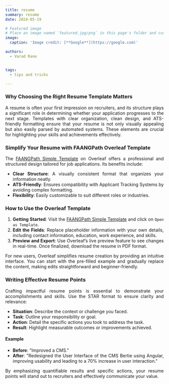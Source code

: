 ```yaml
---
title: resume
summary: resume
date: 2024-05-19

# Featured image
# Place an image named `featured.jpg/png` in this page's folder and customize its options here.
image:
  caption: 'Image credit: [**Google**](https://google.com)'

authors:
  - Varad Rane


tags:
  - tips and tricks

---
```

<div style="text-align: justify;">


### Why Choosing the Right Resume Template Matters

A resume is often your first impression on recruiters, and its structure plays a significant role in determining whether your application progresses to the next stage. Templates with clear organization, clean design, and ATS-friendly formatting ensure that your resume is not only visually appealing but also easily parsed by automated systems. These elements are crucial for highlighting your skills and achievements effectively.

### Simplify Your Resume with FAANGPath Overleaf Template

The [FAANGPath Simple Template](https://www.overleaf.com/latex/templates/faangpath-simple-template/npsfpdqnxmbc) on Overleaf offers a professional and structured design tailored for job applications. Its benefits include:

- **Clear Structure**: A visually consistent format that organizes your information neatly.
- **ATS-Friendly**: Ensures compatibility with Applicant Tracking Systems by avoiding complex formatting.
- **Flexibility**: Easily customizable to suit different roles or industries.

### How to Use the Overleaf Template

1. **Getting Started**: Visit the [FAANGPath Simple Template](https://www.overleaf.com/latex/templates/faangpath-simple-template/npsfpdqnxmbc) and click on `Open as Template`.
2. **Edit the Fields**: Replace placeholder information with your own details, including contact information, education, work experience, and skills.
3. **Preview and Export**: Use Overleaf’s live preview feature to see changes in real-time. Once finalized, download the resume in PDF format.

For new users, Overleaf simplifies resume creation by providing an intuitive interface. You can start with the pre-filled example and gradually replace the content, making edits straightforward and beginner-friendly.

### Writing Effective Resume Points

Crafting impactful resume points is essential to demonstrate your accomplishments and skills. Use the STAR format to ensure clarity and relevance:

- **Situation**: Describe the context or challenge you faced.
- **Task**: Outline your responsibility or goal.
- **Action**: Detail the specific actions you took to address the task.
- **Result**: Highlight measurable outcomes or improvements achieved.

#### Example
- **Before**: "Improved a CMS."
- **After**: "Redesigned the User Interface of the CMS Bertie using Angular, improving usability and leading to a 70% increase in user interaction."

By emphasizing quantifiable results and specific actions, your resume points will stand out to recruiters and effectively communicate your value.

<div>